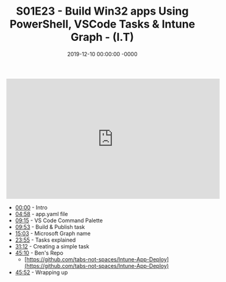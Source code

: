 ﻿---
layout: post
title: "S01E23 - Build Win32 apps Using PowerShell, VSCode Tasks & Intune Graph - (I.T)"
date: 2019-12-10 00:00:00 -0000
categories:
---

<iframe loading="lazy" width="560" height="315" src="https://www.youtube.com/embed/gGgj8AALrgQ" title="YouTube video player" frameborder="0" allow="accelerometer; autoplay; clipboard-write; encrypted-media; gyroscope; picture-in-picture" allowfullscreen></iframe>

 * [00:00](https://www.youtube.com/watch?v=gGgj8AALrgQ&t=0s) - Intro
 * [04:58](https://www.youtube.com/watch?v=gGgj8AALrgQ&t=298s) - app.yaml file
 * [09:15](https://www.youtube.com/watch?v=gGgj8AALrgQ&t=555s) - VS Code Command Palette
 * [09:53](https://www.youtube.com/watch?v=gGgj8AALrgQ&t=593s) - Build & Publish task
 * [15:03](https://www.youtube.com/watch?v=gGgj8AALrgQ&t=903s) - Microsoft Graph name
 * [23:55](https://www.youtube.com/watch?v=gGgj8AALrgQ&t=1435s) - Tasks explained
 * [31:12](https://www.youtube.com/watch?v=gGgj8AALrgQ&t=1872s) - Creating a simple task
 * [45:10](https://www.youtube.com/watch?v=gGgj8AALrgQ&t=2710s) - Ben's Repo
   - [https://github.com/tabs-not-spaces/Intune-App-Deploy](https://github.com/tabs-not-spaces/Intune-App-Deploy)
 * [45:52](https://www.youtube.com/watch?v=gGgj8AALrgQ&t=2752s) - Wrapping up

